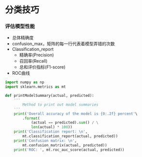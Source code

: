 # 分类技巧

### 评估模型性能



* 总体精确度
* confusion_max，矩阵的每一行代表着模型弄错的次数
* Classification_report 
  * 精确率(Precision)
  * 召回率(Recall)
  * 总和评价指标(F1-score)
* ROC曲线

```python
import numpy as np
import sklearn.metrics as mt

def printModelSummary(actual, predicted):
    '''
        Method to print out model summaries
    '''
    print('Overall accuracy of the model is {0:.2f} percent'\
        .format(
            (actual == predicted).sum() / \
            len(actual) * 100))
    print('Classification report: \n', 
        mt.classification_report(actual, predicted))
    print('Confusion matrix: \n', 
        mt.confusion_matrix(actual, predicted))
    print('ROC: ', mt.roc_auc_score(actual, predicted))
```



